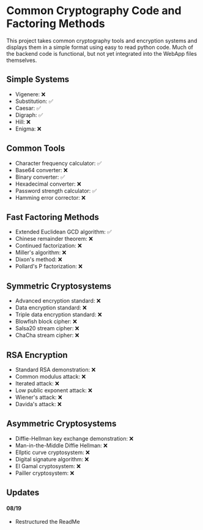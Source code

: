 # Common Cryptography Code and Factoring Methods
This project takes common cryptography tools and encryption systems and displays them in a simple format using easy to read python code. Much of the backend code is functional, but not yet integrated into the WebApp files themselves. 

## Simple Systems
  - Vigenere: ❌
  - Substitution: ✅
  - Caesar: ✅
  - Digraph: ✅
  - Hill: ❌
  - Enigma: ❌

## Common Tools
  - Character frequency calculator: ✅
  - Base64 converter: ❌
  - Binary converter: ✅
  - Hexadecimal converter: ❌
  - Password strength calculator: ✅
  - Hamming error corrector: ❌

## Fast Factoring Methods
  - Extended Euclidean GCD algorithm: ✅
  - Chinese remainder theorem: ❌
  - Continued factorization: ❌
  - Miller's algorithm: ❌
  - Dixon's method: ❌
  - Pollard's P factorization: ❌

## Symmetric Cryptosystems
  - Advanced encryption standard: ❌
  - Data encryption standard: ❌
  - Triple data encryption standard: ❌
  - Blowfish block cipher: ❌
  - Salsa20 stream cipher: ❌
  - ChaCha stream cipher: ❌

## RSA Encryption
  - Standard RSA demonstration: ❌
  - Common modulus attack: ❌
  - Iterated attack: ❌
  - Low public exponent attack: ❌
  - Wiener's attack: ❌
  - Davida's attack: ❌

## Asymmetric Cryptosystems
  - Diffie-Hellman key exchange demonstration: ❌
  - Man-in-the-Middle Diffie Hellman: ❌
  - Ellptic curve cryptosystem: ❌
  - Digital signature algorithm: ❌
  - El Gamal cryptosystem: ❌
  - Pailler cryptosystem: ❌

## Updates

#### 08/19
  - Restructured the ReadMe
